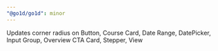 ```yaml
---
"@go1d/go1d": minor
---
```


Updates corner radius on Button, Course Card, Date Range, DatePicker, Input Group, Overview CTA Card, Stepper, View
